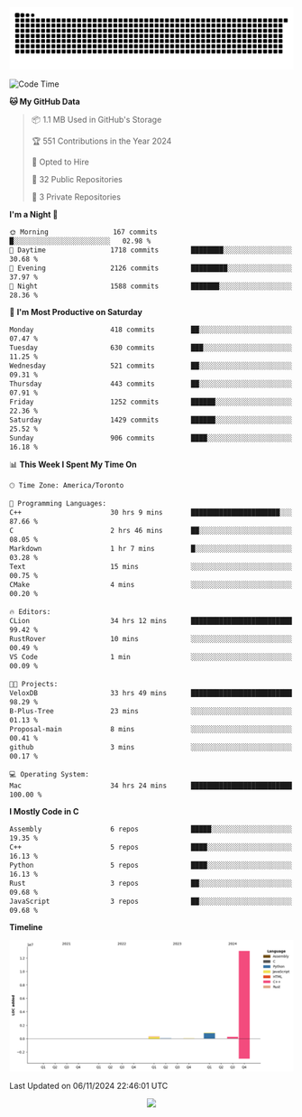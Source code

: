 <picture>
  <source media="(prefers-color-scheme: dark)" srcset="https://raw.githubusercontent.com/kkli08/kkli08/output/github-contribution-grid-snake-dark.svg">
  <source media="(prefers-color-scheme: light)" srcset="https://raw.githubusercontent.com/kkli08/kkli08/output/github-contribution-grid-snake.svg">
  <img alt="github contribution grid snake animation" src="https://raw.githubusercontent.com/kkli08/kkli08/output/github-contribution-grid-snake.svg">
</picture>


<!--START_SECTION:waka-->
![Code Time](http://img.shields.io/badge/Code%20Time-82%20hrs%2012%20mins-blue)

**🐱 My GitHub Data** 

> 📦 1.1 MB Used in GitHub's Storage 
 > 
> 🏆 551 Contributions in the Year 2024
 > 
> 💼 Opted to Hire
 > 
> 📜 32 Public Repositories 
 > 
> 🔑 3 Private Repositories 
 > 
**I'm a Night 🦉** 

```text
🌞 Morning                167 commits         █░░░░░░░░░░░░░░░░░░░░░░░░   02.98 % 
🌆 Daytime                1718 commits        ████████░░░░░░░░░░░░░░░░░   30.68 % 
🌃 Evening                2126 commits        █████████░░░░░░░░░░░░░░░░   37.97 % 
🌙 Night                  1588 commits        ███████░░░░░░░░░░░░░░░░░░   28.36 % 
```
📅 **I'm Most Productive on Saturday** 

```text
Monday                   418 commits         ██░░░░░░░░░░░░░░░░░░░░░░░   07.47 % 
Tuesday                  630 commits         ███░░░░░░░░░░░░░░░░░░░░░░   11.25 % 
Wednesday                521 commits         ██░░░░░░░░░░░░░░░░░░░░░░░   09.31 % 
Thursday                 443 commits         ██░░░░░░░░░░░░░░░░░░░░░░░   07.91 % 
Friday                   1252 commits        ██████░░░░░░░░░░░░░░░░░░░   22.36 % 
Saturday                 1429 commits        ██████░░░░░░░░░░░░░░░░░░░   25.52 % 
Sunday                   906 commits         ████░░░░░░░░░░░░░░░░░░░░░   16.18 % 
```


📊 **This Week I Spent My Time On** 

```text
🕑︎ Time Zone: America/Toronto

💬 Programming Languages: 
C++                      30 hrs 9 mins       ██████████████████████░░░   87.66 % 
C                        2 hrs 46 mins       ██░░░░░░░░░░░░░░░░░░░░░░░   08.05 % 
Markdown                 1 hr 7 mins         █░░░░░░░░░░░░░░░░░░░░░░░░   03.28 % 
Text                     15 mins             ░░░░░░░░░░░░░░░░░░░░░░░░░   00.75 % 
CMake                    4 mins              ░░░░░░░░░░░░░░░░░░░░░░░░░   00.20 % 

🔥 Editors: 
CLion                    34 hrs 12 mins      █████████████████████████   99.42 % 
RustRover                10 mins             ░░░░░░░░░░░░░░░░░░░░░░░░░   00.49 % 
VS Code                  1 min               ░░░░░░░░░░░░░░░░░░░░░░░░░   00.09 % 

🐱‍💻 Projects: 
VeloxDB                  33 hrs 49 mins      █████████████████████████   98.29 % 
B-Plus-Tree              23 mins             ░░░░░░░░░░░░░░░░░░░░░░░░░   01.13 % 
Proposal-main            8 mins              ░░░░░░░░░░░░░░░░░░░░░░░░░   00.41 % 
github                   3 mins              ░░░░░░░░░░░░░░░░░░░░░░░░░   00.17 % 

💻 Operating System: 
Mac                      34 hrs 24 mins      █████████████████████████   100.00 % 
```

**I Mostly Code in C** 

```text
Assembly                 6 repos             █████░░░░░░░░░░░░░░░░░░░░   19.35 % 
C++                      5 repos             ████░░░░░░░░░░░░░░░░░░░░░   16.13 % 
Python                   5 repos             ████░░░░░░░░░░░░░░░░░░░░░   16.13 % 
Rust                     3 repos             ██░░░░░░░░░░░░░░░░░░░░░░░   09.68 % 
JavaScript               3 repos             ██░░░░░░░░░░░░░░░░░░░░░░░   09.68 % 
```



**Timeline**

![Lines of Code chart](https://raw.githubusercontent.com/kkli08/kkli08/main/assets/bar_graph.png)


 Last Updated on 06/11/2024 22:46:01 UTC
<!--END_SECTION:waka-->


<div align="center">
    <img  src="https://github-readme-streak-stats.herokuapp.com/?user=kkli08&theme=cobalt" />
</div>

<br/>
<br/>
<br/>
